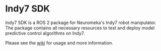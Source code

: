 # Indy7 SDK

Indy7 SDK is a ROS 2 package for Neuromeka's Indy7 robot manipulator. The package contains all necessary resources to test and deploy model predictive control algorithms on Indy7.

Please see the [wiki](https://github.com/A2R-Lab/indy7-sdk/wiki) for usage and more information.
